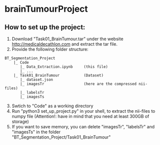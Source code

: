 # brainTumourProject

## How to set up the project:
1. Download "Task01_BrainTumour.tar" under the website http://medicaldecathlon.com and extract the tar file.
2. Provide the following folder structure:
```
BT_Segmentation_Project
    |_ Code
       |_ Data_Extraction.ipynb     (this file)
       |_ ...
    |_ Task01_BrainTumour           (Dataset)
       |_ dataset.json
       |_ imagesTr                  (here are the compressed nii-files)
       |_ labelsTr
       |_ imagesTs

```
3. Swtich to "Code" as a working directory
4. Run "python3 set_up_project.py" in your shell, to extract the nii-files to numpy file (Attention!: have in mind that you need at least 300GB of storage)
5. If you want to save memory, you can delete "imagesTr", "labelsTr" and "imagesTs" in the folder "BT_Segmentation_Project/Task01_BrainTumour"
